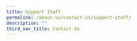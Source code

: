 ```yaml
---
title: Support Staff
permalink: /about-us/contact-us/support-staff/
description: ""
third_nav_title: Contact Us
---
```

